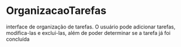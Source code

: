 # OrganizacaoTarefas
interface de organização de tarefas.  O usuário pode adicionar tarefas, modifica-las e exclui-las, além de poder determinar se a tarefa já foi concluída
